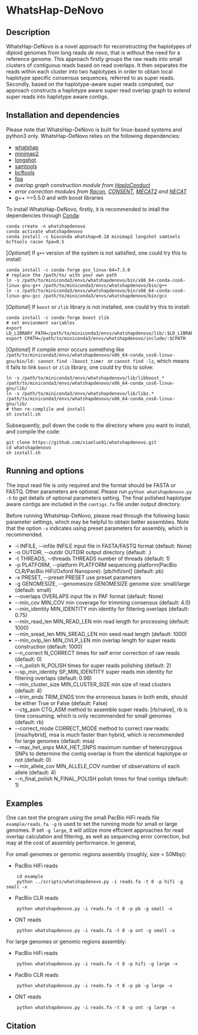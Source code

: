 # WhatsHap-DeNovo
## Description
WhatsHap-DeNovo is a novel approach for reconstructing the haplotypes of diploid genomes from 
long reads *de novo*, that is without the need for a reference genome. 
This approach firstly groups the raw reads into small clusters of contiguous reads based on 
read overlaps. It then separates the reads within each cluster into two haplotypes in order to 
obtain local haplotype specific consensus sequences, referred to as super reads. 
Secondly, based on the haplotype-aware super reads computed, our approach constructs a haplotype 
aware super read overlap graph to extend super reads into haplotype aware contigs.


## Installation and dependencies
Please note that WhatsHap-DeNovo is built for linux-based systems and python3 only.
WhatsHap-DeNovo relies on the following dependencies:
- [whatshap](https://whatshap.readthedocs.io/en/latest/)
- [minimap2](https://github.com/lh3/minimap2)
- [longshot](https://github.com/pjedge/longshot)
- [samtools](http://www.htslib.org/)
- [bcftools](https://samtools.github.io/bcftools/)
- [fpa](https://github.com/natir/fpa)
- *overlap graph construction module from [HaploConduct](https://github.com/HaploConduct/HaploConduct)*
- *error correction modules from [Racon](https://github.com/isovic/racon), 
[CONSENT](https://github.com/morispi/CONSENT), 
[MECAT2](https://github.com/xiaochuanle/MECAT2) 
and [NECAT](https://github.com/xiaochuanle/NECAT)*
- g++ >=5.5.0 and with boost libraries

To install WhatsHap-DeNovo, firstly, it is recommended to intall the dependencies through [Conda](https://docs.conda.io/en/latest/):
```
conda create -n whatshapdenovo
conda activate whatshapdenovo
conda install -c bioconda whatshap=0.18 minimap2 longshot samtools bcftools racon fpa=0.5
```

[*Optional*] If `g++` version of the system is not satisfied, one could try this to install:
```
conda install -c conda-forge gxx_linux-64=7.3.0
# replace the /path/to/ with your own path
ln -s /path/to/miniconda3/envs/whatshapdenovo/bin/x86_64-conda-cos6-linux-gnu-g++ /path/to/miniconda3/envs/whatshapdenovo/bin/g++
ln -s /path/to/miniconda3/envs/whatshapdenovo/bin/x86_64-conda-cos6-linux-gnu-gcc /path/to/miniconda3/envs/whatshapdenovo/bin/gcc
```
[*Optional*] If `boost` or `zlib` library is not installed, one could try this to install:
```
conda install -c conda-forge boost zlib
# set envionment variables
export LD_LIBRARY_PATH=/path/to/miniconda3/envs/whatshapdenovo/lib/:$LD_LIBRARY_PATH
export CPATH=/path/to/miniconda3/envs/whatshapdenovo/include/:$CPATH
```

[*Optional*] If compile error occurs something like `/path/to/miniconda3/envs/whatshapdenovo/x86_64-conda_cos6-linux-gnu/bin/ld: cannot find -lboost_timer `
or `cannot find -lz`, 
 which means it fails to link `boost` or `zlib` library, one could try this to solve:
```
ln -s /path/to/miniconda3/envs/whatshapdenovo/lib/libboost_* /path/to/miniconda3/envs/whatshapdenovo/x86_64-conda_cos6-linux-gnu/lib/
ln -s /path/to/miniconda3/envs/whatshapdenovo/lib/libz.* /path/to/miniconda3/envs/whatshapdenovo/x86_64-conda_cos6-linux-gnu/lib/
# then re-complile and install
sh install.sh
```
Subsequently, pull down the code to the directory where you want to install, and compile the code:
```
git clone https://github.com/xiaoluo91/whatshapdenovo.git
cd whatshapdenovo
sh install.sh
```

## Running and options

The input read file is only required and the format should be FASTA or FASTQ. Other parameters are optional.
Please run `python whatshapdenovo.py -h` to get details of optional parameters setting. 
The final polished haplotype aware contigs are included in the `contigs.fa` file under output directory.

Before running WhatsHap-DeNovo, please read through the following basic parameter settings, 
which may be helpful to obtain better assemblies. Note that the option `-x` indicates 
using preset parameters for assembly, which is recommended.

-  -i INFILE, --infile INFILE
                        input file in FASTA/FASTQ format (default: None)
-  -o OUTDIR, --outdir OUTDIR
                        output directory (default: .)
-  -t THREADS, --threads THREADS
                        number of threads (default: 1)
-  -p PLATFORM, --platform PLATFORM
                        sequencing platform(PacBio CLR/PacBio HiFi/Oxford
                        Nanopore): [pb/hifi/ont] (default: pb)
-  -x PRESET, --preset PRESET
                        use preset parameters
-  -g GENOMESIZE, --genomesize GENOMESIZE
                        genome size: small/large (default: small)
-  --overlaps OVERLAPS   input file in PAF format (default: None)
-  --min_cov MIN_COV     min coverage for trimming consensus (default: 4.0)
-  --min_identity MIN_IDENTITY
                        min identity for filtering overlaps (default: 0.75)
-  --min_read_len MIN_READ_LEN
                        min read length for processing (default: 1000)
-  --min_sread_len MIN_SREAD_LEN
                        min seed read length (default: 1000)
-  --min_ovlp_len MIN_OVLP_LEN
                        min overlap length for super reads construction
                        (default: 1000)
-  --n_correct N_CORRECT
                        times for self error correction of raw reads (default:
                        0)
-  --n_polish N_POLISH   times for super reads polishing (default: 2)
-  --sp_min_identity SP_MIN_IDENTITY
                        super reads min identity for filtering overlaps
                        (default: 0.98)
-  --min_cluster_size MIN_CLUSTER_SIZE
                        min size of read clusters (default: 4)
-  --trim_ends TRIM_ENDS
                        trim the erroneous bases in both ends, should be
                        either True or False (default: False)
-  --ctg_asm CTG_ASM    method to assemble super reads: [rb/naive], rb is time consuming, 
                        which is only recommended for small genomes (default: rb)
-  --correct_mode CORRECT_MODE
                        method to correct raw reads: [msa/hybrid], msa is much
                        faster than hybrid, which is recommended for large
                        genomes (default: msa)
-  --max_het_snps MAX_HET_SNPS
                        maximum number of heterozygous SNPs to determine the
                        contig overlap is from the identical haplotype or not
                        (default: 0)
-  --min_allele_cov MIN_ALLELE_COV
                        number of observations of each allele (default: 4)
-  --n_final_polish N_FINAL_POLISH
                        polish times for final contigs (default: 1)



## Examples
One can test the program using the small PacBio HiFi reads file `example/reads.fa`.
`-g` is used to set the running mode for small or large genomes. If set `-g large`, 
it will utilize more efficient approaches for read overlap calculation and filtering,
 as well as sequencing error correction, but may at the cost of assembly performance.
 In general,

For small genomes or genomic regions assembly (roughly, size < 50Mbp):
- PacBio HiFi reads
```
    cd example
    python ../scripts/whatshapdenovo.py -i reads.fa -t 8 -p hifi -g small -x 
```
- PacBio CLR reads
```
    python whatshapdenovo.py -i reads.fa -t 8 -p pb -g small -x 
```

- ONT reads
```
    python whatshapdenovo.py -i reads.fa -t 8 -p ont -g small -x 
```

For large genomes or genomic regions assembly:
- PacBio HiFi reads
```
    python whatshapdenovo.py -i reads.fa -t 8 -p hifi -g large -x 
```
- PacBio CLR reads
```
    python whatshapdenovo.py -i reads.fa -t 8 -p pb -g large -x 
```
- ONT reads
```
    python whatshapdenovo.py -i reads.fa -t 8 -p ont -g large -x 
```

## Citation
